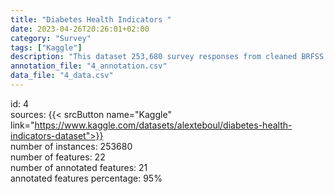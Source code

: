 ```yaml
---
title: "Diabetes Health Indicators "
date: 2023-04-26T20:26:01+02:00
category: "Survey"
tags: ["Kaggle"]
description: "This dataset 253,680 survey responses from cleaned BRFSS 2015. The Behavioral Risk Factor Surveillance System (BRFSS) is a health-related telephone survey that is collected annually by the CDC. "
annotation_file: "4_annotation.csv"
data_file: "4_data.csv"
---
```

id: 4 \
sources: {{< srcButton name="Kaggle" link="https://www.kaggle.com/datasets/alexteboul/diabetes-health-indicators-dataset">}}  \
number of instances: 253680 \
number of features: 22 \
number of annotated features: 21 \
annotated features percentage: 95% 
